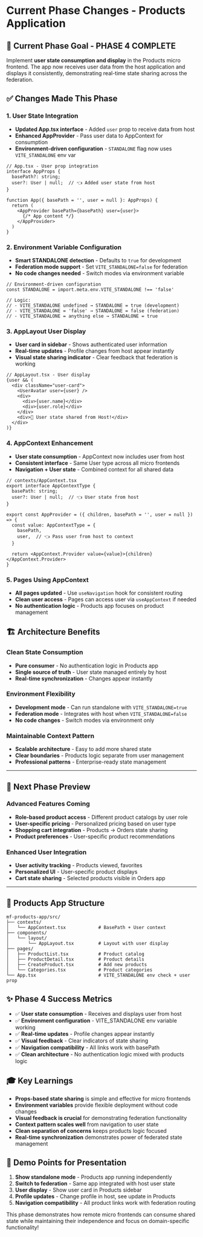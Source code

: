 # Current Phase Changes - Products Application

## 🎯 **Current Phase Goal - PHASE 4 COMPLETE**
Implement **user state consumption and display** in the Products micro frontend. The app now receives user data from the host application and displays it consistently, demonstrating real-time state sharing across the federation.

## ✅ **Changes Made This Phase**

### **1. User State Integration**
- **Updated App.tsx interface** - Added `user` prop to receive data from host
- **Enhanced AppProvider** - Pass user data to AppContext for consumption
- **Environment-driven configuration** - `STANDALONE` flag now uses `VITE_STANDALONE` env var

```tsx
// App.tsx - User prop integration
interface AppProps {
  basePath?: string;
  user?: User | null;  // 👈 Added user state from host
}

function App({ basePath = '', user = null }: AppProps) {
  return (
    <AppProvider basePath={basePath} user={user}>
      {/* App content */}
    </AppProvider>
  )
}
```

### **2. Environment Variable Configuration**
- **Smart STANDALONE detection** - Defaults to `true` for development
- **Federation mode support** - Set `VITE_STANDALONE=false` for federation
- **No code changes needed** - Switch modes via environment variable

```tsx
// Environment-driven configuration
const STANDALONE = import.meta.env.VITE_STANDALONE !== 'false'

// Logic:
// - VITE_STANDALONE undefined → STANDALONE = true (development)
// - VITE_STANDALONE = 'false' → STANDALONE = false (federation)
// - VITE_STANDALONE = anything else → STANDALONE = true
```

### **3. AppLayout User Display**
- **User card in sidebar** - Shows authenticated user information
- **Real-time updates** - Profile changes from host appear instantly
- **Visual state sharing indicator** - Clear feedback that federation is working

```tsx
// AppLayout.tsx - User display
{user && (
  <div className="user-card">
    <UserAvatar user={user} />
    <div>
      <div>{user.name}</div>
      <div>{user.role}</div>
    </div>
    <div>🔄 User state shared from Host!</div>
  </div>
)}
```

### **4. AppContext Enhancement**
- **User state consumption** - AppContext now includes user from host
- **Consistent interface** - Same User type across all micro frontends
- **Navigation + User state** - Combined context for all shared data

```tsx
// contexts/AppContext.tsx
export interface AppContextType {
  basePath: string;
  user?: User | null;  // 👈 User state from host
}

export const AppProvider = ({ children, basePath = '', user = null }) => {
  const value: AppContextType = {
    basePath,
    user,  // 👈 Pass user from host to context
  }
  
  return <AppContext.Provider value={value}>{children}</AppContext.Provider>
}
```

### **5. Pages Using AppContext**
- **All pages updated** - Use `useNavigation` hook for consistent routing
- **Clean user access** - Pages can access user via `useAppContext` if needed
- **No authentication logic** - Products app focuses on product management

## 🏗️ **Architecture Benefits**

### **Clean State Consumption**
- **Pure consumer** - No authentication logic in Products app
- **Single source of truth** - User state managed entirely by host
- **Real-time synchronization** - Changes appear instantly

### **Environment Flexibility**
- **Development mode** - Can run standalone with `VITE_STANDALONE=true`
- **Federation mode** - Integrates with host when `VITE_STANDALONE=false`
- **No code changes** - Switch modes via environment only

### **Maintainable Context Pattern**
- **Scalable architecture** - Easy to add more shared state
- **Clear boundaries** - Products logic separate from user management
- **Professional patterns** - Enterprise-ready state management

---

## 🚀 **Next Phase Preview**

### **Advanced Features Coming**
- **Role-based product access** - Different product catalogs by user role
- **User-specific pricing** - Personalized pricing based on user type
- **Shopping cart integration** - Products → Orders state sharing
- **Product preferences** - User-specific product recommendations

### **Enhanced User Integration**
- **User activity tracking** - Products viewed, favorites
- **Personalized UI** - User-specific product displays
- **Cart state sharing** - Selected products visible in Orders app

---

## 📁 **Products App Structure**

```
mf-products-app/src/
├── contexts/
│   └── AppContext.tsx            # BasePath + User context
├── components/
│   └── layout/
│       └── AppLayout.tsx         # Layout with user display
├── pages/
│   ├── ProductList.tsx           # Product catalog
│   ├── ProductDetail.tsx         # Product details
│   ├── CreateProduct.tsx         # Add new products
│   └── Categories.tsx            # Product categories
└── App.tsx                       # VITE_STANDALONE env check + user prop
```

## ✨ **Phase 4 Success Metrics**
- ✅ **User state consumption** - Receives and displays user from host
- ✅ **Environment configuration** - VITE_STANDALONE env variable working
- ✅ **Real-time updates** - Profile changes appear instantly
- ✅ **Visual feedback** - Clear indicators of state sharing
- ✅ **Navigation compatibility** - All links work with basePath
- ✅ **Clean architecture** - No authentication logic mixed with products logic

## 🎓 **Key Learnings**
- **Props-based state sharing** is simple and effective for micro frontends
- **Environment variables** provide flexible deployment without code changes
- **Visual feedback is crucial** for demonstrating federation functionality
- **Context pattern scales well** from navigation to user state
- **Clean separation of concerns** keeps products logic focused
- **Real-time synchronization** demonstrates power of federated state management

## 🎯 **Demo Points for Presentation**
1. **Show standalone mode** - Products app running independently
2. **Switch to federation** - Same app integrated with host user state
3. **User display** - Show user card in Products sidebar
4. **Profile updates** - Change profile in host, see update in Products
5. **Navigation compatibility** - All product links work with federation routing

This phase demonstrates how remote micro frontends can consume shared state while maintaining their independence and focus on domain-specific functionality!